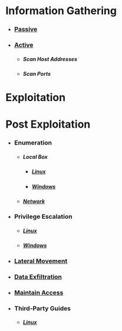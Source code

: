 # Information Gathering
  * ### [Passive](../Tools/PassiveRecon/README.md)
  * ### [Active](../Tools/ActiveRecon/README.md)
    * ##### Scan Host Addresses
    * ##### Scan Ports

# Exploitation

# Post Exploitation
  * ### Enumeration
    * ##### Local Box
      * ##### [Linux](Enumeration/Linux/README.md)
      * ##### [Windows](Enumeration/Windows/README.md)
    * ##### [Network](../Tools/ActiveRecon/README.md)
  * ### Privilege Escalation
      * ##### [Linux](PrivEsc/Linux/README.md)
      * ##### [Windows](PrivEsc/Windows/README.md)
  * ### [Lateral Movement](LateralMovement/README.md)
  * ### [Data Exfiltration](DataExfiltration/README.md)
  * ### [Maintain Access](MaintainAccess/README.md)
  * ### Third-Party Guides
      * ##### [Linux](PostExploitation/Linux/README.md)
